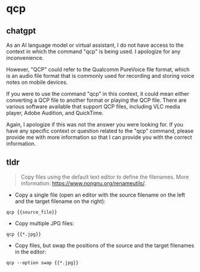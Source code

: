 # qcp 
## chatgpt 
As an AI language model or virtual assistant, I do not have access to the context in which the command "qcp" is being used. I apologize for any inconvenience. 

However, "QCP" could refer to the Qualcomm PureVoice file format, which is an audio file format that is commonly used for recording and storing voice notes on mobile devices. 

If you were to use the command "qcp" in this context, it could mean either converting a QCP file to another format or playing the QCP file. There are various software available that support QCP files, including VLC media player, Adobe Audition, and QuickTime. 

Again, I apologize if this was not the answer you were looking for. If you have any specific context or question related to the "qcp" command, please provide me with more information so that I can provide you with the correct information. 

## tldr 
 
> Copy files using the default text editor to define the filenames.
> More information: <https://www.nongnu.org/renameutils/>.

- Copy a single file (open an editor with the source filename on the left and the target filename on the right):

`qcp {{source_file}}`

- Copy multiple JPG files:

`qcp {{*.jpg}}`

- Copy files, but swap the positions of the source and the target filenames in the editor:

`qcp --option swap {{*.jpg}}`

